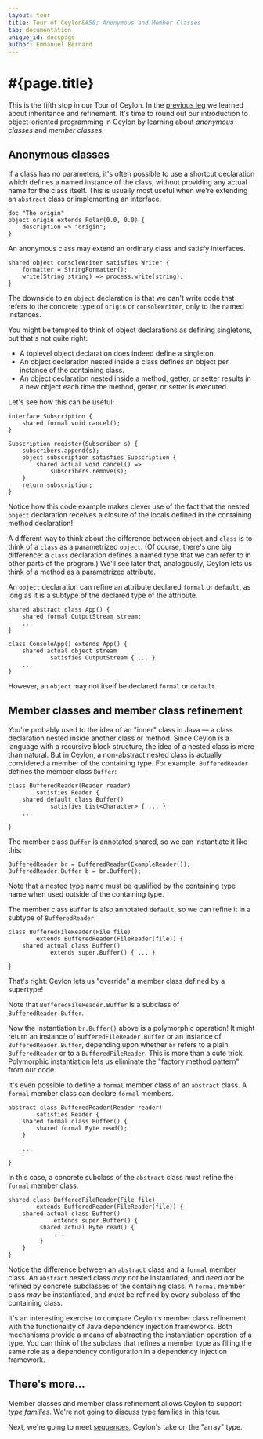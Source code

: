 ```yaml
---
layout: tour
title: Tour of Ceylon&#58; Anonymous and Member Classes
tab: documentation
unique_id: docspage
author: Emmanuel Bernard
---
```


# #{page.title}

This is the fifth stop in our Tour of Ceylon. In the 
[previous leg](../inheritance) we learned about inheritance and refinement.
It's time to round out our introduction to object-oriented programming in 
Ceylon by learning about *anonymous classes* and *member classes*.

## Anonymous classes

If a class has no parameters, it's often possible to use a shortcut 
declaration which defines a named instance of the class, without providing 
any actual name for the class itself. This is usually most useful when we're 
extending an `abstract` class or implementing an interface.

<!-- implicit-id:polar: 
    "A polar coordinate"
    class Polar(Float angle, Float radius) {
        
        shared Polar rotate(Float rotation) =>
                Polar(angle+rotation, radius);
        
        shared Polar dilate(Float dilation) =>
                Polar(angle, radius*dilation);
        
        "The default description"
        shared default String description => 
                "(``radius``,``angle``)";
        
    }
-->

<!-- try-pre:
    "A polar coordinate"
    class Polar(Float angle, Float radius) {
        "The default description"
        shared default String description => "(``radius``,``angle``)";
        shared actual String string => description;
    }
-->
<!-- try-post:
    print(origin);
-->
<!-- cat-id:polar -->
    doc "The origin"
    object origin extends Polar(0.0, 0.0) {
        description => "origin";
    }

An anonymous class may extend an ordinary class and satisfy interfaces.

<!-- try: -->
<!-- check:none:Requires IO -->
    shared object consoleWriter satisfies Writer {
        formatter = StringFormatter();
        write(String string) => process.write(string);
    }

The downside to an `object` declaration is that we can't write code that 
refers to the concrete type of `origin` or `consoleWriter`, only to the 
named instances.

You might be tempted to think of object declarations as defining singletons, 
but that's not quite right:

* A toplevel object declaration does indeed define a singleton.
* An object declaration nested inside a class defines an object per instance 
  of the containing class.
* An object declaration nested inside a method, getter, or setter results in 
  a new object each time the method, getter, or setter is executed.

Let's see how this can be useful:

<!-- try-pre:
    interface Subscriber {}
    object subscribers {
        shared void append(Subscriber s) {}
        shared void remove(Subscriber s) {}
    }

-->
<!-- check:none:Requires Mutable List -->
    interface Subscription {
        shared formal void cancel();
    }

    Subscription register(Subscriber s) {
        subscribers.append(s);
        object subscription satisfies Subscription {
            shared actual void cancel() =>
                subscribers.remove(s);
        }
        return subscription;
    }

Notice how this code example makes clever use of the fact that the nested 
`object` declaration receives a closure of the locals defined in the containing 
method declaration!

A different way to think about the difference between `object` and `class` is 
to think of a `class` as a parametrized `object`. (Of course, there's one big 
difference: a `class` declaration defines a named type that we can refer to in 
other parts of the program.) We'll see later that, analogously, Ceylon lets us 
think of a method as a parametrized attribute.

An `object` declaration can refine an attribute declared `formal` or `default`,
as long as it is a subtype of the declared type of the attribute.

<!-- try:
    interface OutputStream { }

    abstract class App() {
        shared formal OutputStream stream;
    }

    class ConsoleApp() extends App() {
        shared actual object stream
                satisfies OutputStream { }
    }
-->
<!-- check:none:Requires IO -->
    shared abstract class App() {
        shared formal OutputStream stream;
        ...
    }

    class ConsoleApp() extends App() {
        shared actual object stream
                satisfies OutputStream { ... }
        ...
    }

However, an `object` may not itself be declared `formal` or `default`.


## Member classes and member class refinement

You're probably used to the idea of an "inner" class in Java — a class 
declaration nested inside another class or method. Since Ceylon is a 
language with a recursive block structure, the idea of a nested class is 
more than natural. But in Ceylon, a non-abstract nested class is actually 
considered a member of the containing type. For example, `BufferedReader` 
defines the member class `Buffer`:

<!-- try:
    interface Reader {}
    class BufferedReader(Reader reader) satisfies Reader {
        shared default class Buffer() satisfies Container {
            shared actual Boolean empty = true;
        }
    }
-->
<!-- check:none:Requires IO -->
    class BufferedReader(Reader reader)
            satisfies Reader {
        shared default class Buffer()
                satisfies List<Character> { ... }
        ...
        
    }

The member class `Buffer` is annotated shared, so we can instantiate it like 
this:

<!-- try-pre:
    interface Reader {}
    class ExampleReader() satisfies Reader {}
    class BufferedReader(Reader reader) satisfies Reader {
        shared default class Buffer() satisfies Container {
            shared actual Boolean empty = true;
        }
    }
-->
<!-- check:none:Requires IO -->
    BufferedReader br = BufferedReader(ExampleReader());
    BufferedReader.Buffer b = br.Buffer();

Note that a nested type name must be qualified by the containing type name 
when used outside of the containing type.

The member class `Buffer` is also annotated `default`, so we can refine it 
in a subtype of `BufferedReader`:

<!-- try:
    interface Reader {}
    interface File {}
    class FileReader(File file) satisfies Reader {}
    class BufferedReader(Reader reader) satisfies Reader {
        shared default class Buffer() satisfies Container {
            shared actual Boolean empty = true;
        }
    }

    class BufferedFileReader(File file)
            extends BufferedReader(FileReader(file)) {
        shared actual class Buffer()
                extends super.Buffer() { }
    }
-->
<!-- check:none:Requires IO -->
    class BufferedFileReader(File file)
            extends BufferedReader(FileReader(file)) {
        shared actual class Buffer()
                extends super.Buffer() { ... }
                
    }

That's right: Ceylon lets us "override" a member class defined by a supertype!

Note that `BufferedFileReader.Buffer` is a subclass of `BufferedReader.Buffer`.

Now the instantiation `br.Buffer()` above is a polymorphic operation! It might 
return an instance of `BufferedFileReader.Buffer` or an instance of 
`BufferedReader.Buffer`, depending upon whether `br` refers to a plain 
`BufferedReader` or to a `BufferedFileReader`. This is more than a cute trick. 
Polymorphic instantiation lets us eliminate the "factory method pattern" from 
our code.

It's even possible to define a `formal` member class of an `abstract` class. 
A `formal` member class can declare `formal` members.

<!-- try:
    interface Reader {}
    interface Byte {}
    abstract class BufferedReader(Reader reader)
            satisfies Reader {
        shared formal class Buffer() {
            shared formal Byte read();
        }
    }
-->
<!-- check:none:Requires IO -->
    abstract class BufferedReader(Reader reader)
            satisfies Reader {
        shared formal class Buffer() {
            shared formal Byte read();
        }
        
        ...
        
    }

In this case, a concrete subclass of the `abstract` class must refine the 
`formal` member class.

<!-- try: -->
<!-- check:none:Requires IO -->
    shared class BufferedFileReader(File file)
            extends BufferedReader(FileReader(file)) {
        shared actual class Buffer()
                 extends super.Buffer() {
             shared actual Byte read() {
                 ...
             }
        }
    }

Notice the difference between an `abstract` class and a `formal` member class. 
An `abstract` nested class *may not* be instantiated, and *need not* be refined 
by concrete subclasses of the containing class. A `formal` member class *may* 
be instantiated, and *must* be refined by every subclass of the containing 
class.

It's an interesting exercise to compare Ceylon's member class refinement 
with the functionality of Java dependency injection frameworks. Both 
mechanisms provide a means of abstracting the instantiation operation of a 
type. You can think of the subclass that refines a member type as filling 
the same role as a dependency configuration in a dependency injection 
framework.


## There's more...

Member classes and member class refinement allows Ceylon to support _type families_.
We're not going to discuss type families in this tour.

Next, we're going to meet [sequences](../sequences), Ceylon's take on the 
"array" type.



